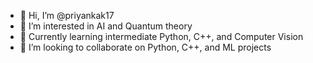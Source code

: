 - 👋 Hi, I’m @priyankak17
- 👀 I’m interested in AI and Quantum theory
- 🌱 Currently learning intermediate Python, C++, and Computer Vision
- 💞️ I’m looking to collaborate on Python, C++, and ML projects


<!---
priyankak17/priyankak17 is a ✨ special ✨ repository because its `README.md` (this file) appears on your GitHub profile.
You can click the Preview link to take a look at your changes.
--->
